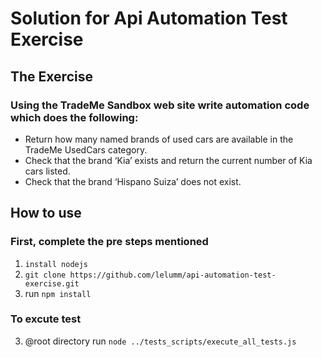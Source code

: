# Solution for Api Automation Test Exercise 

## The Exercise
### Using the TradeMe Sandbox web site write automation code which does the following:
* Return how many named brands of used cars are available in the TradeMe UsedCars category.
* Check that the brand ‘Kia’ exists and return the current number of Kia cars listed.
* Check that the brand ‘Hispano Suiza’ does not exist.

## How to use
### First, complete the pre steps mentioned
1. `install nodejs`
2. `git clone https://github.com/lelumm/api-automation-test-exercise.git`
2. run `npm install`

### To excute test
3. @root directory run `node ../tests_scripts/execute_all_tests.js`
